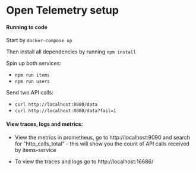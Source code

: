 #  Open Telemetry setup

 #### Running to code

 Start by `docker-compose up`

 Then install all dependencies by running `npm install`
 
 Spin up both services:
 * `npm run items`
 * `npm run users`


Send two API calls:
* `curl http://localhost:8080/data`
* `curl http://localhost:8080/data?fail=1`

#### View traces, logs and metrics:
* View the metrics in prometheus, go to http://localhost:9090 and search for "http_calls_total" - this will show you the count of API calls received by items-service

* To view the traces and logs go to http://localhost:16686/ 
